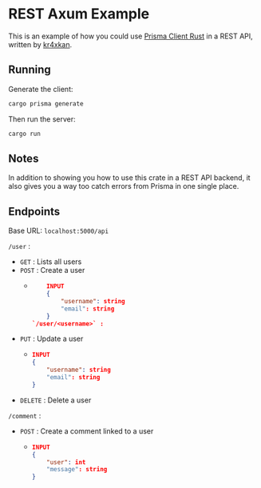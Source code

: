 # REST Axum Example

This is an example of how you could use [Prisma Client Rust](https://github.com/Brendonovich/prisma-client-rust) in a REST API, written by [kr4xkan](https://github.com/kr4xkan).

## Running

Generate the client:

```bash
cargo prisma generate
```

Then run the server:

```bash
cargo run
```

## Notes

In addition to showing you how to use this crate in a REST API backend, it also gives you a way too catch errors from Prisma in one single place.

## Endpoints

Base URL: `localhost:5000/api`

`/user` :

-   `GET` : Lists all users
-   `POST` : Create a user
    -   ```json
            INPUT
            {
                "username": string
                "email": string
            }
        `/user/<username>` :
        ```
-   `PUT` : Update a user
    -   ```json
        INPUT
        {
            "username": string
            "email": string
        }
        ```
-   `DELETE` : Delete a user

`/comment` :

-   `POST` : Create a comment linked to a user
    -   ```json
        INPUT
        {
            "user": int
            "message": string
        }
        ```
